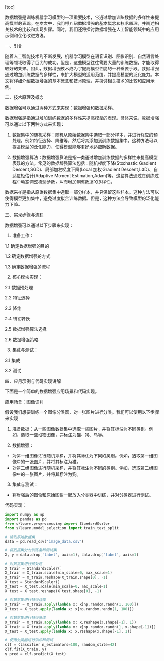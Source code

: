 
[toc]                    
                
                
数据增强是训练机器学习模型的一项重要技术，它通过增加训练数据的多样性来提高模型的表现。在本文中，我们将介绍数据增强的基本概念和技术原理，并阐述相关技术的比较和实现步骤。同时，我们还将探讨数据增强在人工智能领域中的应用示例和优化改进方法。

一、引言

随着人工智能技术的不断发展，机器学习模型在语音识别、图像识别、自然语言处理等领域取得了巨大的成功。但是，这些模型往往需要大量的训练数据，才能取得较好的效果。因此，数据增强技术成为了提高模型性能的一种重要手段。数据增强通过增加训练数据的多样性，来扩大模型的适用范围，并提高模型的泛化能力。本文将详细介绍数据增强的基本概念和技术原理，并探讨相关技术的比较和应用示例。

二、技术原理及概念

数据增强可以通过两种方式来实现：数据增强和数据采样。

数据增强是指通过增加训练数据的多样性来提高模型的表现。具体来说，数据增强可以通过以下两种方式来实现：

1. 数据集中的随机采样：随机从原始数据集中选取一部分样本，并进行相应的预处理，例如特征选择、降维等，然后将其添加到训练数据集中。这种方法可以提高模型的泛化能力，使得模型能够更好地适应新数据。

2. 数据增强算法：数据增强算法是指一类通过增加训练数据的多样性来提高模型表现的方法。常见的数据增强算法包括：随机梯度下降(Stochastic Gradient Descent,SGD)、局部加权梯度下降(Local 加权 Gradient Descent,LGD)、自适应矩估计(Adaptive Moment Estimation,Adam)等。这些算法通过在训练过程中动态调整模型参数，从而增加训练数据的多样性。

数据采样是指从原始数据集中选取一部分样本，并只保留这些样本。这种方法可以使得模型更加集中，避免过度拟合训练数据。但是，这种方法会导致模型的泛化能力下降。

三、实现步骤与流程

数据增强可以通过以下步骤来实现：

1. 准备工作：

1.1 确定数据增强的目的

1.2 确定数据增强的方式

1.3 确定数据增强的流程

2. 核心模块实现：

2.1 数据预处理

2.2 特征选择

2.3 降维

2.4 特征转换

2.5 数据增强算法选择

2.6 数据增强策略

3. 集成与测试：

3.1 集成

3.2 测试

四、应用示例与代码实现讲解

下面是一个简单的数据增强应用场景和代码实现。

应用场景：图像识别

假设我们想要训练一个图像分类器，对一张图片进行分类。我们可以使用以下步骤来实现：

1. 准备数据：从一些图像数据集中选取一些图片，并将其标注为不同类别。例如，选取一些动物图像，并标注为猫、狗、鸟等。

2. 数据增强：

- 对第一组图像进行随机采样，并将其标注为不同的类别。例如，选取第一组图像中的一张图片，并将其标注为猫。
- 对第二组图像进行随机采样，并将其标注为不同的类别。例如，选取第二组图像中的一张图片，并将其标注为狗。

3. 集成与测试：

- 将增强后的图像和原始图像一起放入分类器中训练，并对分类器进行测试。

代码实现：

```python
import numpy as np
import pandas as pd
from sklearn.preprocessing import StandardScaler
from sklearn.model_selection import train_test_split

# 读取原始数据集
data = pd.read_csv('image_data.csv')

# 将数据集分为训练集和测试集
X, y = data.drop('label', axis=1), data.drop('label', axis=1)

# 对数据集进行预处理
X_train = StandardScaler()
X_train = X_train.scale(min_scale=0, max_scale=1)
X_train = X_train.reshape(X_train.shape[0], -1)
X_test = StandardScaler()
X_test = X_test.scale(min_scale=0, max_scale=1)
X_test = X_test.reshape(X_test.shape[0], -1)

# 对数据集进行特征选择
X_train = X_train.apply(lambda x: x[np.random.randn(1, 100)])
X_test = X_test.apply(lambda x: x[np.random.randn(1, 100)])

# 对数据集进行特征降维
X_train = X_train.apply(lambda x: x.reshape(x.shape[-1], 1))
X_train = X_train.apply(lambda x: x[np.random.randn(1, x.shape[-1])])
X_test = X_test.apply(lambda x: x.reshape(x.shape[-1], 1))

# 使用分类器进行训练和测试
clf = Classifier(n_estimators=100, random_state=42)
clf.fit(X_train, y)
y_pred = clf.predict(X_test)
```

